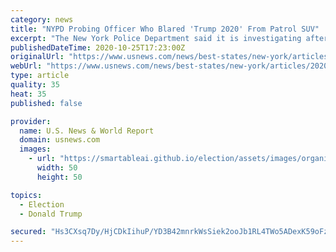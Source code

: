 ```yaml
---
category: news
title: "NYPD Probing Officer Who Blared 'Trump 2020' From Patrol SUV"
excerpt: "The New York Police Department said it is investigating after an officer was seen on video saying “Trump 2020” over a patrol vehicle’s loudspeaker."
publishedDateTime: 2020-10-25T17:23:00Z
originalUrl: "https://www.usnews.com/news/best-states/new-york/articles/2020-10-25/nypd-probing-officer-who-blared-trump-2020-from-patrol-suv"
webUrl: "https://www.usnews.com/news/best-states/new-york/articles/2020-10-25/nypd-probing-officer-who-blared-trump-2020-from-patrol-suv"
type: article
quality: 35
heat: 35
published: false

provider:
  name: U.S. News & World Report
  domain: usnews.com
  images:
    - url: "https://smartableai.github.io/election/assets/images/organizations/usnews.com-50x50.jpg"
      width: 50
      height: 50

topics:
  - Election
  - Donald Trump

secured: "Hs3CXsq7Dy/HjCDkIihuP/YD3B42mnrkWsSiek2ooJb1RL4TWo5ADexK59oFzjwsPGSfW6dovv08d/Dd9/xOHzIfpA6WRcsHJsSqnXaqnveQWwE01iLCv9bNOOUdDgxUTynHu6WK+lcmJ7PsFaHYkc6iG58ZIudOFxdZGMbNWC2D/GuzTbXQYLr2sTF9fva/4/hpSMQDlIXnNtNYoJBdKqZD9Yd2LmjIOGcYLr9HssCor7ZjpVlU8ABEENeEFFGl/vTvXio3WLHEfHj3/HKI5vR9cOEMsZPXsNhgybgJGrIMtESCo2IoZ7kM4QMl5wlTlA8cXUG3cZN3GVdLfGhqDJA+yXDPcI9NrLGD3XFXF7c=;wXDcLGQcgqAgukadQq/yqQ=="
---
```


